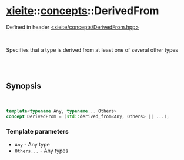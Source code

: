 # [xieite](../xieite.md)::[concepts](../concepts.md)::DerivedFrom
Defined in header [<xieite/concepts/DerivedFrom.hpp>](../../include/xieite/concepts/DerivedFrom.hpp)

<br/>

Specifies that a type is derived from at least one of several other types

<br/><br/>

## Synopsis

<br/>

```cpp
template<typename Any, typename... Others>
concept DerivedFrom = (std::derived_from<Any, Others> || ...);
```
### Template parameters
- `Any` - Any type
- `Others...` - Any types
